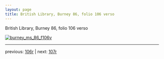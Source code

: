 ```yaml
---
layout: page
title: British Library, Burney 86, folio 106 verso
---
```


British Library, Burney 86, folio 106 verso

[![burney_ms_86_f106v](http://www.homermultitext.org/iipsrv?IIIF=/project/homer/pyramidal/deepzoom/bl/burney86imgs/v1/burney_ms_86_f106v.tif/full/800,/0/default.jpg)](http://www.homermultitext.org/ict2/?urn=urn:cite2:bl:burney86imgs.v1:burney_ms_86_f106v) 

---

previous:  [106r](../106r/) | next: [107r](../107r/)